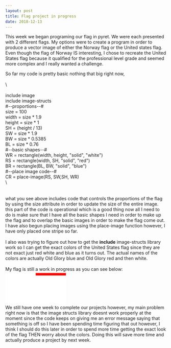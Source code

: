 ```yaml
---
layout: post
title: Flag project in progress
date: 2018-12-13
---
```

This week we began programing our flag in pyret. We were each presented with 2 different flags. My options were to create a program in order to produce a vector image of either the Norway flag or the United states flag. Even though the flag of Norway IS interesting, I chose to recreate the United States flag because it qualified for the professional level grade and seemed more complex and I really wanted a challenge. 

So far my code is pretty basic nothing that big right now, 
<br/>
<br/>
\\\
<br/>
include image<br/>
include image-structs<br/>
#--proportions--#<br/>
size = 100<br/>
width = size * 1.9<br/>
height = size * 1<br/>
SH = (height / 13)<br/>
SW = size * 1.9<br/>
BW = size * 0.5385<br/>
BL = size * 0.76<br/>
#--basic shapes--#<br/>
WR = rectangle(width, height, "solid", "white")<br/>
RS = rectangle(width, SH, "solid", "red")<br/>
BR = rectangle(BL, BW, "solid", "blue")<br/>
#--place image code--#<br/>
CR = place-image(RS, SW,SH, WR)<br/>
\\\
<br/>
<br/> 
what you see above includes code that controls the proportions of the flag by using the size attribute in order to update the size of the entire image. this part of the code is operational which is a good thing now all I need to do is make sure that I have all the basic shapes I need in order to make up the flag and to overlap the basic images in order to make the flag come out. I have also begun placing images using the place-image function however, I have only placed one stripe so far.
<br/>
<br/>
I also was trying to figure out how to get the <strong>include</strong> image-structs library work so I can get the exact colors of the United States flag since they are not exact just red white and blue as it turns out. The actual names of the colors are actually Old Glory blue and Old Glory red and then white. 
<br/>
<br/>
My flag is still a work in progress as you can see below:
<br/>
![Flag Image](/images/Flag.png)
<br/>
We still have one week to complete our projects however, my main problem right now is that the image structs library doesnt work properly at the moment since the code keeps on giving me an error message saying that something is off so I have been spending time figuring that out however, I think I should do this later in order to spend more time getting the exact look of the flag THEN worry about the colors. Doing this will save more time and actually produce a project by next week.
